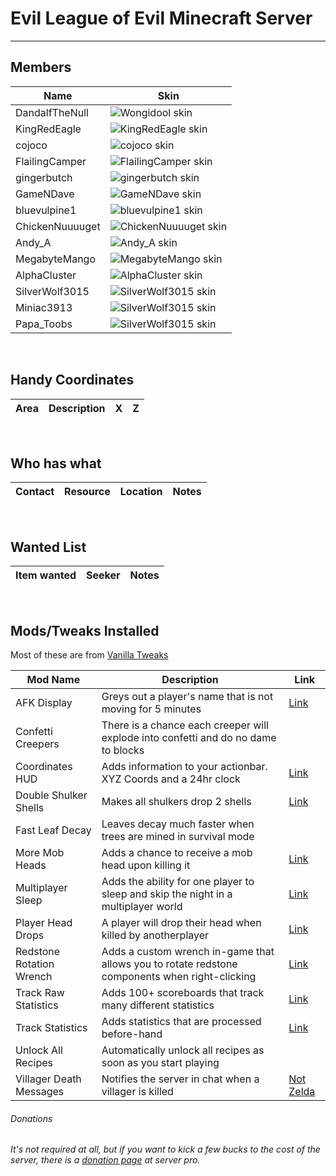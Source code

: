 # Evil League of Evil Minecraft Server

---

## Members

| Name            | Skin                                                                         |
| --------------- | ---------------------------------------------------------------------------- |
| DandalfTheNull  | ![Wongidool skin](https://www.mc-heads.net/head/dandalfthenull/68)           |
| KingRedEagle    | ![KingRedEagle skin](https://www.mc-heads.net/head/KingRedEagle/68)             |
| cojoco          | ![cojoco skin](https://www.mc-heads.net/head/cojoco/68)                         |
| FlailingCamper  | ![FlailingCamper skin](https://www.mc-heads.net/head/FlailingCamper/68)         |
| gingerbutch     | ![gingerbutch skin](https://www.mc-heads.net/head/gingerbutch/68)               |
| GameNDave       | ![GameNDave skin](https://www.mc-heads.net/head/GameNDave/68)                   |
| bluevulpine1    | ![bluevulpine1 skin](https://www.mc-heads.net/head/bluevulpine1/68)             |
| ChickenNuuuuget | ![ChickenNuuuuget skin](https://www.mc-heads.net/head/ChickenNuuuuget/68)       |
| Andy_A          | ![Andy_A skin](https://www.mc-heads.net/head/Andy_A/68)                         |
| MegabyteMango   | ![MegabyteMango skin](https://www.mc-heads.net/head/MegabyteMango/68)           |
| AlphaCluster    | ![AlphaCluster skin](https://www.mc-heads.net/head/AlphaCluster/68)             |
| SilverWolf3015  | ![SilverWolf3015 skin](https://www.mc-heads.net/head/SilverWolf3015/68)         |
| Miniac3913  | ![SilverWolf3015 skin](https://www.mc-heads.net/head/Miniac3913/68)         |
| Papa_Toobs  | ![SilverWolf3015 skin](https://www.mc-heads.net/head/Papa_Toobs/68)         |

&nbsp;

## Handy Coordinates

| Area | Description | X   | Z   |
| ---- | ----------- | --- | --- |

&nbsp;

## Who has what

| Contact | Resource | Location | Notes |
| ------- | -------- | -------- | ----- |

&nbsp;

## Wanted List

| Item wanted | Seeker | Notes |
| ----------- | ------ | ----- |

&nbsp;

## Mods/Tweaks Installed

Most of these are from [Vanilla Tweaks](https://vanillatweaks.net/)

| Mod Name                 | Description                                                                                    | Link                                                                       |
| ------------------------ | ---------------------------------------------------------------------------------------------- | -------------------------------------------------------------------------- |
| AFK Display              | Greys out a player's name that is not moving for 5 minutes                                     | [Link](https://www.youtube.com/watch?v=lfcwKXhjC9Y&feature=youtu.be&t=217) |
| Confetti Creepers        | There is a chance each creeper will explode into confetti and do no dame to blocks             |                                                                            |
| Coordinates HUD          | Adds information to your actionbar. XYZ Coords and a 24hr clock                                | [Link](https://www.youtube.com/watch?v=LSJNVuKMVrY)                        |
| Double Shulker Shells    | Makes all shulkers drop 2 shells                                                               | [Link](https://www.youtube.com/watch?v=lfcwKXhjC9Y&feature=youtu.be&t=319) |
| Fast Leaf Decay          | Leaves decay much faster when trees are mined in survival mode                                 |                                                                            |
| More Mob Heads           | Adds a chance to receive a mob head upon killing it                                            | [Link](https://www.youtube.com/watch?v=C04fwclOdQo)                        |
| Multiplayer Sleep        | Adds the ability for one player to sleep and skip the night in a multiplayer world             | [Link](https://www.youtube.com/watch?v=lfcwKXhjC9Y&feature=youtu.be&t=437) |
| Player Head Drops        | A player will drop their head when killed by anotherplayer                                     | [Link](https://www.youtube.com/watch?v=Usb1mEIK_wQ)                        |
| Redstone Rotation Wrench | Adds a custom wrench in-game that allows you to rotate redstone components when right-clicking | [Link](https://www.youtube.com/watch?v=AFu4n_Ql1_o&t=70s)                  |
| Track Raw Statistics     | Adds 100+ scoreboards that track many different statistics                                     | [Link](https://www.youtube.com/watch?v=yq2W2F-k18E)                        |
| Track Statistics         | Adds statistics that are processed before-hand                                                 | [Link](https://www.youtube.com/watch?v=yq2W2F-k18E)                        |
| Unlock All Recipes       | Automatically unlock all recipes as soon as you start playing                                  |                                                                            |
| Villager Death Messages  | Notifies the server in chat when a villager is killed                                          | [Not Zelda](https://www.youtube.com/watch?v=Rm14Uvy0YpY)                   |

###### Donations

###### It's not required at all, but if you want to kick a few bucks to the cost of the server, there is a [donation page](https://server.pro/server/18605419) at server pro.
